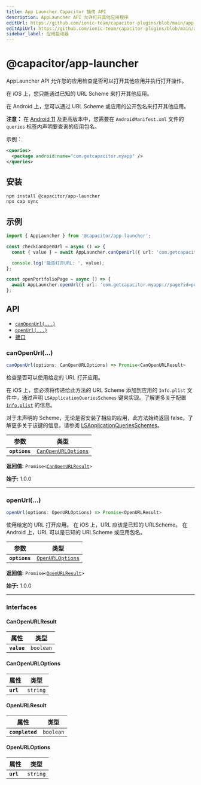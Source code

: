 ```yaml
---
title: App Launcher Capacitor 插件 API
description: AppLauncher API 允许打开其他应用程序
editUrl: https://github.com/ionic-team/capacitor-plugins/blob/main/app-launcher/README.md
editApiUrl: https://github.com/ionic-team/capacitor-plugins/blob/main/app-launcher/src/definitions.ts
sidebar_label: 应用启动器
---
```


# @capacitor/app-launcher

AppLauncher API 允许您的应用检查是否可以打开其他应用并执行打开操作。

在 iOS 上，您只能通过已知的 URL Scheme 来打开其他应用。

在 Android 上，您可以通过 URL Scheme 或应用的公开包名来打开其他应用。

**注意：** 在 [Android 11](https://developer.android.com/about/versions/11/privacy/package-visibility) 及更高版本中，您需要在 `AndroidManifest.xml` 文件的 `queries` 标签内声明要查询的应用包名。

示例：

```xml
<queries>
  <package android:name="com.getcapacitor.myapp" />
</queries>
```

## 安装

```bash
npm install @capacitor/app-launcher
npx cap sync
```

## 示例

```typescript
import { AppLauncher } from '@capacitor/app-launcher';

const checkCanOpenUrl = async () => {
  const { value } = await AppLauncher.canOpenUrl({ url: 'com.getcapacitor.myapp' });

  console.log('能否打开URL: ', value);
};

const openPortfolioPage = async () => {
  await AppLauncher.openUrl({ url: 'com.getcapacitor.myapp://page?id=portfolio' });
};
```

## API

<docgen-index>

- [`canOpenUrl(...)`](#canopenurl)
- [`openUrl(...)`](#openurl)
- [接口](#interfaces)

</docgen-index>

<docgen-api>

### canOpenUrl(...)

```typescript
canOpenUrl(options: CanOpenURLOptions) => Promise<CanOpenURLResult>
```

检查是否可以使用给定的 URL 打开应用。

在 iOS 上，您必须将传递给此方法的 URL Scheme 添加到应用的 `Info.plist` 文件中，通过声明 `LSApplicationQueriesSchemes` 键来实现。了解更多关于配置 [`Info.plist`](https://capacitorjs.com/docs/ios/configuration#configuring-infoplist) 的信息。

对于未声明的 Scheme，无论是否安装了相应的应用，此方法始终返回 false。了解更多关于该键的信息，请参阅 [LSApplicationQueriesSchemes](https://developer.apple.com/library/archive/documentation/General/Reference/InfoPlistKeyReference/Articles/LaunchServicesKeys.html#//apple_ref/doc/plist/info/LSApplicationQueriesSchemes)。

| 参数          | 类型                                                            |
| ------------- | --------------------------------------------------------------- |
| **`options`** | <code><a href="#canopenurloptions">CanOpenURLOptions</a></code> |

**返回值:** <code>Promise&lt;<a href="#canopenurlresult">CanOpenURLResult</a>&gt;</code>

**始于:** 1.0.0

---

### openUrl(...)

```typescript
openUrl(options: OpenURLOptions) => Promise<OpenURLResult>
```

使用给定的 URL 打开应用。
在 iOS 上，URL 应该是已知的 URLScheme。
在 Android 上，URL 可以是已知的 URLScheme 或应用包名。

| 参数          | 类型                                                      |
| ------------- | --------------------------------------------------------- |
| **`options`** | <code><a href="#openurloptions">OpenURLOptions</a></code> |

**返回值:** <code>Promise&lt;<a href="#openurlresult">OpenURLResult</a>&gt;</code>

**始于:** 1.0.0

---

### Interfaces

#### CanOpenURLResult

| 属性        | 类型                 |
| ----------- | -------------------- |
| **`value`** | <code>boolean</code> |

#### CanOpenURLOptions

| 属性      | 类型                |
| --------- | ------------------- |
| **`url`** | <code>string</code> |

#### OpenURLResult

| 属性            | 类型                 |
| --------------- | -------------------- |
| **`completed`** | <code>boolean</code> |

#### OpenURLOptions

| 属性      | 类型                |
| --------- | ------------------- |
| **`url`** | <code>string</code> |

</docgen-api>
